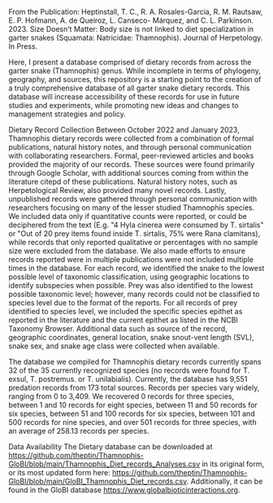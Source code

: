 From the Publication: 
Heptinstall, T. C., R. A. Rosales-Garcia, R. M. Rautsaw, E. P. Hofmann, A. de Queiroz, L. Canseco- Márquez, and C. L. Parkinson. 2023. Size Doesn’t Matter: Body size is not linked to diet specialization in garter snakes (Squamata: Natricidae: Thamnophis). Journal of Herpetology. In Press.


Here, I present a database comprised of dietary records from across the garter snake (Thamnophis) genus.  While incomplete in terms of phylogeny, geography, and sources, this repository is a starting point to the creation of a truly comprehensive database of all garter snake dietary records. This database will increase accessibility of these records for use in future studies and experiments, while promoting new ideas and changes to management strategies and policy.

Dietary Record Collection
Between October 2022 and January 2023, Thamnophis dietary records were collected from a combination of formal publications, natural history notes, and through personal communication with collaborating researchers. Formal, peer-reviewed articles and books provided the majority of our records. These sources were found primarily through Google Scholar, with additional sources coming from within the literature citepd of these publications. Natural history notes, such as Herpetological Review, also provided many novel records. Lastly, unpublished records were gathered through personal communication with researchers focusing on many of the lesser studied Thamnophis species. We included data only if quantitative counts were reported, or could be deciphered from the text (E.g. "4 Hyla cinerea were consumed by T. sirtalis" or "Out of 20 prey items found inside T. sirtalis, 75% were Rana clamitans), while records that only reported qualitative or percentages with no sample size were excluded from the database. We also made efforts to ensure records reported were in multiple publications were not included multiple times in the database. For each record, we identified the snake to the lowest possible level of taxonomic classification, using geographic locations to identify subspecies when possible. Prey was also identified to the lowest possible taxonomic level; however, many records could not be classified to species level due to the format of the reports. For all records of prey identified to species level, we included the specific species epithet as reported in the literature and the current epithet as listed in the NCBI Taxonomy Browser. Additional data such as source of the record, geographic coordinates, general location, snake snout-vent length (SVL), snake sex, and snake age class were collected when available.

The database we compiled for Thamnophis dietary records currently spans 32 of the 35 currently recognized species (no records were found for T. exsul, T. postremus. or T. unilabialis). Currently, the database has 9,551 predation records from 173 total sources. Records per species vary widely, ranging from 0 to 3,409. We recovered 0 records for three species, between 1 and 10 records for eight species, between 11 and 50 records for six species, between 51 and 100 records for six species, between 101 and 500 records for nine species, and over 501 records for three species, with an average of 258.13 records per species.


Data Availability
The Dietary database can be downloaded at https://github.com/theptin/Thamnophis-GloBI/blob/main/Thamnophis_Diet_records_Analyses.csv in its original form, or its most updated form here: https://github.com/theptin/Thamnophis-GloBI/blob/main/GloBI_Thamnophis_Diet_records.csv. Additionally, it can be found in the GloBI database https://www.globalbioticinteractions.org. 

